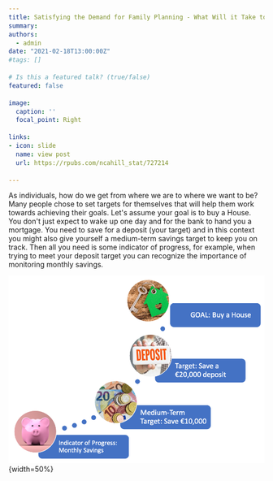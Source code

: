 ```yaml
---
title: Satisfying the Demand for Family Planning - What Will it Take to Meet a 75% Benchmark by 2030?
summary: 
authors:
  - admin
date: "2021-02-18T13:00:00Z"
#tags: []

# Is this a featured talk? (true/false)
featured: false

image:
  caption: ''
  focal_point: Right

links:
- icon: slide
  name: view post
  url: https://rpubs.com/ncahill_stat/727214
  
---
```


As individuals, how do we get from where we are to where we want to be? Many people chose to set targets for themselves that will help them work towards achieving their goals. Let's assume your goal is to buy a House. You don't just expect to wake up one day and for the bank to hand you a mortgage. You need to save for a deposit (your target) and in this context you might also give yourself a medium-term savings target to keep you on track. Then all you need is some indicator of progress, for example, when trying to meet your deposit target you can recognize the importance of monitoring monthly savings. 

![](./buy_house_goal.png){width=50%}
